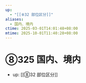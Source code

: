 ```yaml
---
up:
  - "[[⑧32 部位区分]]"
aliases:
  - 国内、境内
ctime: 2025-03-01T14:01:48+08:00
mtime: 2025-10-01T11:40:28+08:00
---
```


# ⑧325 国内、境内

- up: [[⑧32 部位区分]]
